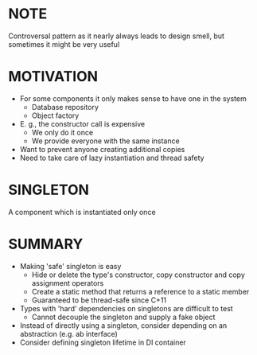 # NOTE
Controversal pattern as it nearly always leads to design smell,
but sometimes it might be very useful

# MOTIVATION
- For some components it only makes sense to have one in the system
  - Database repository
  - Object factory
- E. g., the constructor call is expensive
  - We only do it once
  - We provide everyone with the same instance
- Want to prevent anyone creating additional copies
- Need to take care of lazy instantiation and thread safety

# SINGLETON
A component which is instantiated only once

# SUMMARY
  - Making 'safe' singleton is easy
    - Hide or delete the type's constructor, copy constructor and copy assignment operators
    - Create a static method that returns a reference to a static member
    - Guaranteed to be thread-safe since C+11
  - Types with 'hard' dependencies on singletons are difficult to test
    - Cannot decouple the singleton and supply a fake object
  - Instead of directly using a singleton, consider depending on an abstraction (e.g. ab interface)
  - Consider defining singleton lifetime in DI container
